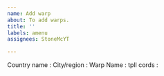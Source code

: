 ```yaml
---
name: Add warp
about: To add warps.
title: ''
labels: amenu
assignees: StoneMcYT

---
```


Country name :
City/region :
Warp Name :
tpll cords :
